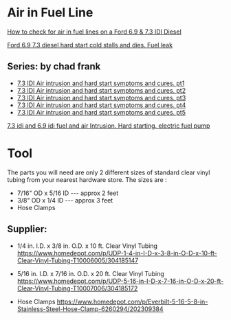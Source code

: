 # Air in Fuel Line
[How to check for air in fuel lines on a Ford 6.9 & 7.3 IDI Diesel](https://youtu.be/YJgbvwIuJjQ)

[Ford 6.9 7.3 diesel hard start cold stalls and dies. Fuel leak](https://youtu.be/3vqSaDWcCJE)

## Series: by chad frank
- [7.3 IDI Air intrusion and hard start symptoms and cures. pt1](https://youtu.be/9cDs86sIg90)
- [7.3 IDI Air intrusion and hard start symptoms and cures. pt2](https://youtu.be/ND9iMxBFp4c)
- [7.3 IDI Air intrusion and hard start symptoms and cures. pt3](https://youtu.be/ivZ3KpqwAJc)
- [7.3 IDI Air intrusion and hard start symptoms and cures. pt4](https://youtu.be/Xzvmm-pca7I)
- [7.3 IDI Air intrusion and hard start symptoms and cures. pt5](https://youtu.be/OWsj6oWeKp8)

[7.3 idi and 6.9 idi fuel and air Intrusion. Hard starting. electric fuel pump](https://youtu.be/AZoSCQDnXbE)

# Tool
The parts you will need are only 2 different sizes of standard clear vinyl tubing from your nearest hardware store.  The sizes are :

- 7/16" OD x 5/16 ID --- approx 2 feet
- 3/8" OD x 1/4 ID --- approx 3 feet
- Hose Clamps

## Supplier:
- 1/4 in. I.D. x 3/8 in. O.D. x 10 ft. Clear Vinyl Tubing   https://www.homedepot.com/p/UDP-1-4-in-I-D-x-3-8-in-O-D-x-10-ft-Clear-Vinyl-Tubing-T10006005/304185147

- 5/16 in. I.D. x 7/16 in. O.D. x 20 ft. Clear Vinyl Tubing   https://www.homedepot.com/p/UDP-5-16-in-I-D-x-7-16-in-O-D-x-20-ft-Clear-Vinyl-Tubing-T10007006/304185172

- Hose Clamps   https://www.homedepot.com/p/Everbilt-5-16-5-8-in-Stainless-Steel-Hose-Clamp-6260294/202309384
